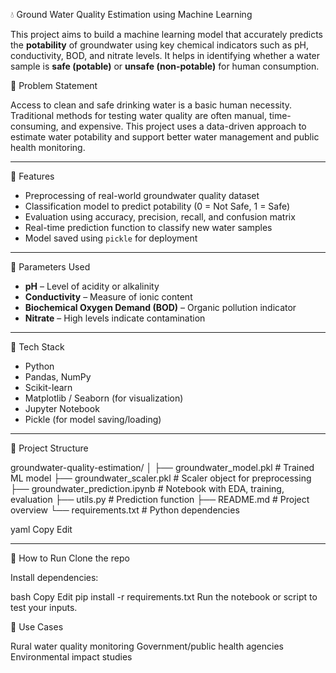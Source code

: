 

💧 Ground Water Quality Estimation using Machine Learning

This project aims to build a machine learning model that accurately predicts the **potability** of groundwater using key chemical indicators such as pH, conductivity, BOD, and nitrate levels. It helps in identifying whether a water sample is **safe (potable)** or **unsafe (non-potable)** for human consumption.

📌 Problem Statement

Access to clean and safe drinking water is a basic human necessity. Traditional methods for testing water quality are often manual, time-consuming, and expensive. This project uses a data-driven approach to estimate water potability and support better water management and public health monitoring.

---

🚀 Features

- Preprocessing of real-world groundwater quality dataset
- Classification model to predict potability (0 = Not Safe, 1 = Safe)
- Evaluation using accuracy, precision, recall, and confusion matrix
- Real-time prediction function to classify new water samples
- Model saved using `pickle` for deployment

---

🧪 Parameters Used

- **pH** – Level of acidity or alkalinity
- **Conductivity** – Measure of ionic content
- **Biochemical Oxygen Demand (BOD)** – Organic pollution indicator
- **Nitrate** – High levels indicate contamination

---

🔧 Tech Stack

- Python
- Pandas, NumPy
- Scikit-learn
- Matplotlib / Seaborn (for visualization)
- Jupyter Notebook
- Pickle (for model saving/loading)

---

📁 Project Structure

groundwater-quality-estimation/
│
├── groundwater_model.pkl # Trained ML model
├── groundwater_scaler.pkl # Scaler object for preprocessing
├── groundwater_prediction.ipynb # Notebook with EDA, training, evaluation
├── utils.py # Prediction function
├── README.md # Project overview
└── requirements.txt # Python dependencies

yaml
Copy
Edit

---



📌 How to Run
Clone the repo

Install dependencies:

bash
Copy
Edit
pip install -r requirements.txt
Run the notebook or script to test your inputs.

📎 Use Cases


Rural water quality monitoring
Government/public health agencies
Environmental impact studies
